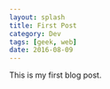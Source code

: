 ```yaml
---
layout: splash
title: First Post
category: Dev
tags: [geek, web]
date: 2016-08-09
---  
```


This is my first blog post.
